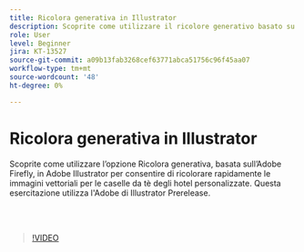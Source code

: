 ```yaml
---
title: Ricolora generativa in Illustrator
description: Scoprite come utilizzare il ricolore generativo basato su Adobe Firefly
role: User
level: Beginner
jira: KT-13527
source-git-commit: a09b13fab3268cef63771abca51756c96f45aa07
workflow-type: tm+mt
source-wordcount: '48'
ht-degree: 0%

---
```


# Ricolora generativa in Illustrator

Scoprite come utilizzare l’opzione Ricolora generativa, basata sull’Adobe Firefly, in Adobe Illustrator per consentire di ricolorare rapidamente le immagini vettoriali per le caselle da tè degli hotel personalizzate. Questa esercitazione utilizza l&#39;Adobe di Illustrator Prerelease.

<br> 

>[!VIDEO](https://video.tv.adobe.com/v/3420872?quality=12&learn=on&hidetitle=true)
